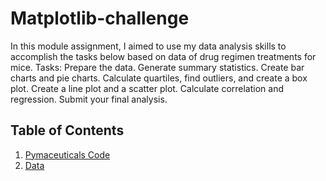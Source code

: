 # Matplotlib-challenge
In this module assignment, I aimed to use my data analysis skills to accomplish the tasks below based on data of drug regimen treatments for mice.
Tasks:
Prepare the data.
Generate summary statistics.
Create bar charts and pie charts.
Calculate quartiles, find outliers, and create a box plot.
Create a line plot and a scatter plot.
Calculate correlation and regression.
Submit your final analysis.

## Table of Contents
1. [Pymaceuticals Code](https://github.com/jeugenio103/Matplotlib-challenge/blob/main/pymaceuticals_starter.ipynb)
2. [Data](https://github.com/jeugenio103/Matplotlib-challenge/tree/main/Data)
